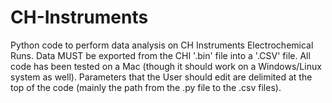 # CH-Instruments
Python code to perform data analysis on CH Instruments Electrochemical Runs. Data MUST be exported from the CHI '.bin' file into a '.CSV' file.
All code has been tested on a Mac (though it should work on a Windows/Linux system as well).
Parameters that the User should edit are delimited at the top of the code (mainly the path from the .py file to the .csv files).
